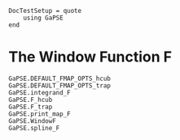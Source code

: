 ```@meta
DocTestSetup = quote
    using GaPSE
end
```

# The Window Function F

```@docs
GaPSE.DEFAULT_FMAP_OPTS_hcub
GaPSE.DEFAULT_FMAP_OPTS_trap
GaPSE.integrand_F
GaPSE.F_hcub
GaPSE.F_trap
GaPSE.print_map_F
GaPSE.WindowF
GaPSE.spline_F
```
